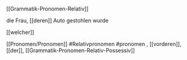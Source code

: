 [[Grammatik-Pronomen-Relativ]]

die Frau, [[deren]] Auto gestohlen wurde

[[welcher]]

[[Pronomen/Pronomen]]
#Relativpronomen #pronomen , [[vorderen]],  [[der]], [[Grammatik-Pronomen-Relativ-Possessiv]]
